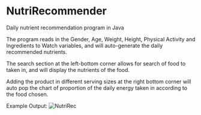 # NutriRecommender
Daily nutrient recommendation program in Java

The program reads in the Gender, Age, Weight, Height, Physical Activity and Ingredients to Watch variables, and will auto-generate the daily recommended nutrients. 

The search section at the left-bottom corner allows for search of food to taken in, and will display the nutrients of the food. 

Adding the product in different serving sizes at the right bottom corner will auto pop the chart of proportion of the daily energy taken in according to the food chosen.

Example Output:
![NutriRec](https://user-images.githubusercontent.com/46730869/54578083-c2b44800-49d4-11e9-8889-a13fcb0519ed.PNG)
